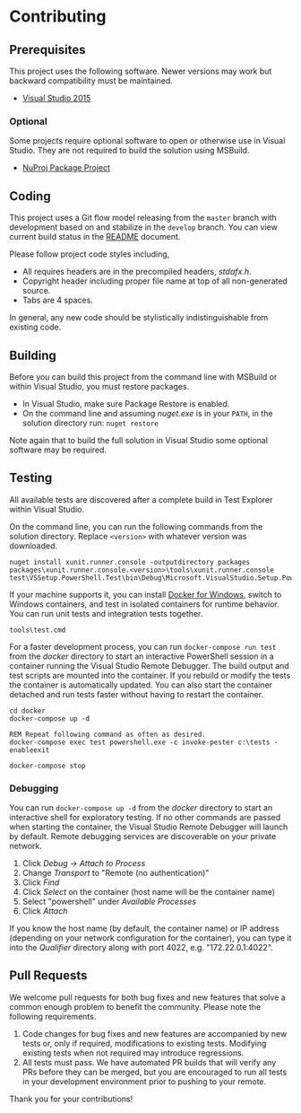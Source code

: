 Contributing
============

## Prerequisites

This project uses the following software. Newer versions may work but backward compatibility must be maintained.

* [Visual Studio 2015](https://www.visualstudio.com/en-us/downloads/visual-studio-2015-downloads-vs.aspx)

### Optional

Some projects require optional software to open or otherwise use in Visual Studio. They are not required to build the solution using MSBuild.

* [NuProj Package Project](https://marketplace.visualstudio.com/items?itemName=NuProjTeam.NuGetPackageProject)

## Coding

This project uses a Git flow model releasing from the `master` branch with development based on and stabilize in the `develop` branch. You can view current build status in the [README](README.md) document.

Please follow project code styles including,

* All requires headers are in the precompiled headers, _stdafx.h_.
* Copyright header including proper file name at top of all non-generated source.
* Tabs are 4 spaces.

In general, any new code should be stylistically indistinguishable from existing code.

## Building

Before you can build this project from the command line with MSBuild or within Visual Studio, you must restore packages.

* In Visual Studio, make sure Package Restore is enabled.
* On the command line and assuming _nuget.exe_ is in your `PATH`, in the solution directory run: `nuget restore`

Note again that to build the full solution in Visual Studio some optional software may be required.

## Testing

All available tests are discovered after a complete build in Test Explorer within Visual Studio.

On the command line, you can run the following commands from the solution directory. Replace `<version>` with whatever version was downloaded.

```batch
nuget install xunit.runner.console -outputdirectory packages
packages\xunit.runner.console.<version>\tools\xunit.runner.console test\VSSetup.PowerShell.Test\bin\Debug\Microsoft.VisualStudio.Setup.PowerShell.Test.dll
```

If your machine supports it, you can install [Docker for Windows][docker], switch to Windows containers, and test in isolated containers for runtime behavior. You can run unit tests and integration tests together.

```batch
tools\test.cmd
```

For a faster development process, you can run `docker-compose run test` from the _docker_ directory to start an interactive PowerShell session in a container running the Visual Studio Remote Debugger. The build output and test scripts are mounted into the container. If you rebuild or modify the tests the container is automatically updated. You can also start the container detached and run tests faster without having to restart the container.

```batch
cd docker
docker-compose up -d

REM Repeat following command as often as desired.
docker-compose exec test powershell.exe -c invoke-pester c:\tests -enableexit

docker-compose stop
```

### Debugging

You can run `docker-compose up -d` from the _docker_ directory to start an interactive shell for exploratory testing. If no other commands are passed when starting the container, the Visual Studio Remote Debugger will launch by default. Remote debugging services are discoverable on your private network.

1. Click *Debug -> Attach to Process*
2. Change *Transport* to "Remote (no authentication)"
3. Click *Find*
4. Click *Select* on the container (host name will be the container name)
5. Select "powershell" under *Available Processes*
6. Click *Attach*

If you know the host name (by default, the container name) or IP address (depending on your network configuration for the container), you can type it into the *Qualifier* directory along with port 4022, e.g. "172.22.0.1:4022".

## Pull Requests

We welcome pull requests for both bug fixes and new features that solve a common enough problem to benefit the community. Please note the following requirements.

1. Code changes for bug fixes and new features are accompanied by new tests or, only if required, modifications to existing tests. Modifying existing tests when not required may introduce regressions.
2. All tests must pass. We have automated PR builds that will verify any PRs before they can be merged, but you are encouraged to run all tests in your development environment prior to pushing to your remote.

Thank you for your contributions!

  [docker]: https://www.docker.com/products/overview
